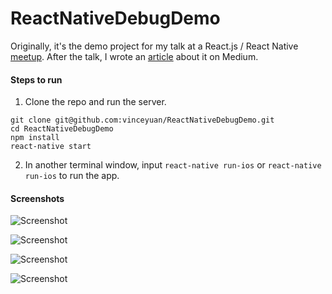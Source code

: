 # ReactNativeDebugDemo

Originally, it's the demo project for my talk at a React.js / React Native [meetup](https://www.meetup.com/React-Singapore/events/237578363/). After the talk, I wrote an [article](https://medium.com/@vinceyuan/react-native-debugging-tools-3a24e4e40e4) about it on Medium.

#### Steps to run

1. Clone the repo and run the server.

```
git clone git@github.com:vinceyuan/ReactNativeDebugDemo.git
cd ReactNativeDebugDemo
npm install
react-native start
```

2. In another terminal window, input `react-native run-ios` or `react-native run-ios` to run the app.

#### Screenshots

![Screenshot](https://github.com/vinceyuan/ReactNativeDebugDemo/raw/master/MainView.png)

![Screenshot](https://github.com/vinceyuan/ReactNativeDebugDemo/raw/master/Example1.png)

![Screenshot](https://github.com/vinceyuan/ReactNativeDebugDemo/raw/master/Example2.png)

![Screenshot](https://github.com/vinceyuan/ReactNativeDebugDemo/raw/master/Example3.png)
